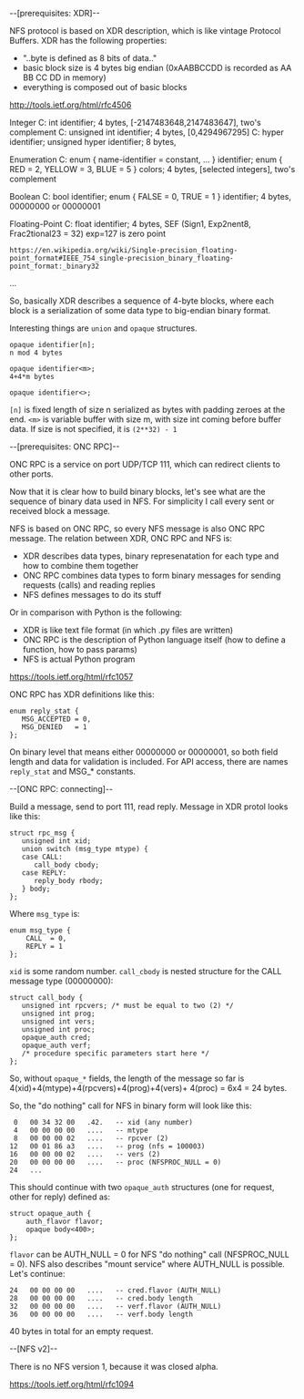 --[prerequisites: XDR]--

NFS protocol is based on XDR description, which is like
vintage Protocol Buffers. XDR has the following
properties:

 * "..byte is defined as 8 bits of data.."
 * basic block size is 4 bytes big endian
   (0xAABBCCDD  is recorded as AA BB CC DD in memory)
 * everything is composed out of basic blocks

http://tools.ietf.org/html/rfc4506


Integer
 C: int identifier;
    4 bytes, [-2147483648,2147483647], two's complement
 C: unsigned int identifier;
    4 bytes, [0,4294967295]
 C: hyper identifier;
    unsigned hyper identifier;
    8 bytes, 

Enumeration
 C: enum { name-identifier = constant, ... } identifier;
    enum { RED = 2, YELLOW = 3, BLUE = 5 } colors;
    4 bytes, [selected integers], two's complement

Boolean
 C: bool identifier;
    enum { FALSE = 0, TRUE = 1 } identifier;
    4 bytes, 00000000 or 00000001
    
Floating-Point
 C: float identifier;
    4 bytes, SEF (Sign1, Exp2nent8, Frac2tional23 = 32)
             exp=127 is zero point

    https://en.wikipedia.org/wiki/Single-precision_floating-point_format#IEEE_754_single-precision_binary_floating-point_format:_binary32
...


So, basically XDR describes a sequence of 4-byte blocks,
where each block is a serialization of some data type to
big-endian binary format.

Interesting things are `union` and `opaque` structures.

    opaque identifier[n];
    n mod 4 bytes

    opaque identifier<m>;
    4+4*m bytes

    opaque identifier<>;

`[n]` is fixed length of size n serialized as bytes with
padding zeroes at the end. `<m>` is variable buffer with
size m, with size int coming before buffer data. If size
is not specified, it is `(2**32) - 1`


--[prerequisites: ONC RPC]--

ONC RPC is a service on port UDP/TCP 111, which can
redirect clients to other ports.

Now that it is clear how to build binary blocks, let's
see what are the sequence of binary data used in NFS.
For simplicity I call every sent or received block a
message.

NFS is based on ONC RPC, so every NFS message is also
ONC RPC message. The relation between XDR, ONC RPC and
NFS is:

  - XDR describes data types, binary represenatation
    for each type and how to combine them together
  - ONC RPC combines data types to form binary messages
    for sending requests (calls) and reading replies
  - NFS defines messages to do its stuff

Or in comparison with Python is the following:

  - XDR is like text file format (in which .py files
    are written)
  - ONC RPC is the description of Python language
    itself (how to define a function, how to pass params)
  - NFS is actual Python program

https://tools.ietf.org/html/rfc1057

ONC RPC has XDR definitions like this:

    enum reply_stat {
       MSG_ACCEPTED = 0,
       MSG_DENIED   = 1
    };

On binary level that means either 00000000 or 00000001,
so both field length and data for validation is included.
For API access, there are names `reply_stat` and MSG_*
constants.

--[ONC RPC: connecting]--

Build a message, send to port 111, read reply. Message
in XDR protol looks like this:

    struct rpc_msg {
       unsigned int xid;
       union switch (msg_type mtype) {
       case CALL:
          call_body cbody;
       case REPLY:
          reply_body rbody;
       } body;
    };

Where `msg_type` is:

    enum msg_type {
        CALL  = 0,
        REPLY = 1
    };

`xid` is some random number. `call_cbody` is nested
structure for the CALL message type (00000000):

    struct call_body {
       unsigned int rpcvers; /* must be equal to two (2) */
       unsigned int prog;
       unsigned int vers;
       unsigned int proc;
       opaque_auth cred;
       opaque_auth verf;
       /* procedure specific parameters start here */
    };

So, without `opaque_*` fields, the length of the message
so far is 4(xid)+4(mtype)+4(rpcvers)+4(prog)+4(vers)+
4(proc) = 6x4 = 24 bytes.

So, the "do nothing" call for NFS in binary form will
look like this:

     0   00 34 32 00   .42.   -- xid (any number)
     4   00 00 00 00   ....   -- mtype
     8   00 00 00 02   ....   -- rpcver (2)
    12   00 01 86 a3   ....   -- prog (nfs = 100003)
    16   00 00 00 02   ....   -- vers (2)
    20   00 00 00 00   ....   -- proc (NFSPROC_NULL = 0)
    24   ...

This should continue with two `opaque_auth` structures
(one for request, other for reply) defined as:

    struct opaque_auth {
        auth_flavor flavor;
        opaque body<400>;
    };

`flavor` can be AUTH_NULL = 0 for NFS "do nothing" call
(NFSPROC_NULL = 0). NFS also describes "mount service"
where AUTH_NULL is possible. Let's continue:

    24   00 00 00 00   ....   -- cred.flavor (AUTH_NULL)
    28   00 00 00 00   ....   -- cred.body length
    32   00 00 00 00   ....   -- verf.flavor (AUTH_NULL)
    36   00 00 00 00   ....   -- verf.body length

40 bytes in total for an empty request.


--[NFS v2]--

There is no NFS version 1, because it was closed alpha.

https://tools.ietf.org/html/rfc1094

